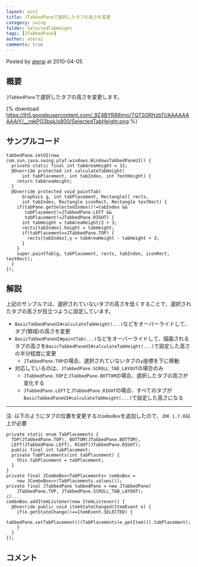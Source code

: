 ```yaml
---
layout: post
title: JTabbedPaneで選択したタブの高さを変更
category: swing
folder: SelectedTabHeight
tags: [JTabbedPane]
author: aterai
comments: true
---
```


Posted by [aterai](http://terai.xrea.jp/aterai.html) at 2010-04-05

## 概要
`JTabbedPane`で選択したタブの高さを変更します。

{% download https://lh5.googleusercontent.com/_9Z4BYR88imo/TQTS0RHzbTI/AAAAAAAAAjY/__rqkPO3bsk/s800/SelectedTabHeight.png %}

## サンプルコード
<pre class="prettyprint"><code>tabbedPane.setUI(new com.sun.java.swing.plaf.windows.WindowsTabbedPaneUI() {
  private static final int tabAreaHeight = 32;
  @Override protected int calculateTabHeight(
      int tabPlacement, int tabIndex, int fontHeight) {
    return tabAreaHeight;
  }
  @Override protected void paintTab(
      Graphics g, int tabPlacement, Rectangle[] rects,
      int tabIndex, Rectangle iconRect, Rectangle textRect) {
    if(tabPane.getSelectedIndex()!=tabIndex &amp;&amp;
       tabPlacement!=JTabbedPane.LEFT &amp;&amp;
       tabPlacement!=JTabbedPane.RIGHT) {
      int tabHeight = tabAreaHeight/2 + 3;
      rects[tabIndex].height = tabHeight;
      if(tabPlacement==JTabbedPane.TOP) {
        rects[tabIndex].y = tabAreaHeight - tabHeight + 3;
      }
    }
    super.paintTab(g, tabPlacement, rects, tabIndex, iconRect, textRect);
  }
});
</code></pre>

## 解説
上記のサンプルでは、選択されていないタブの高さを低くすることで、選択されたタブの高さが目立つように設定しています。

- `BasicTabbedPaneUI#calculateTabHeight(...)`などをオーバーライドして、タブ(領域)の高さを変更
- `BasicTabbedPaneUI#paintTab(...)`などをオーバーライドして、描画されるタブの高さを`BasicTabbedPaneUI#calculateTabHeight(...)`で設定した高さの半分程度に変更
    - `JTabbedPane.TOP`の場合、選択されていないタブの`y`座標を下に移動
- 対応しているのは、`JTabbedPane.SCROLL_TAB_LAYOUT`の場合のみ
    - `JTabbedPane.TOP`と`JTabbedPane.BOTTOM`の場合、選択したタブの高さが変化する
    - `JTabbedPane.LEFT`と`JTabbedPane.RIGHT`の場合、すべてのタブが`BasicTabbedPaneUI#calculateTabHeight(...)`で設定した高さになる

<!-- dummy comment line for breaking list -->

- - - -
注: 以下のようにタブの位置を変更する`JComboBox`を追加したので、`JDK 1.7.0`以上が必要

<pre class="prettyprint"><code>private static enum TabPlacements {
  TOP(JTabbedPane.TOP), BOTTOM(JTabbedPane.BOTTOM),
  LEFT(JTabbedPane.LEFT), RIGHT(JTabbedPane.RIGHT);
  public final int tabPlacement;
  private TabPlacements(int tabPlacement) {
    this.tabPlacement = tabPlacement;
  }
}
private final JComboBox&lt;TabPlacements&gt; comboBox =
    new JComboBox&lt;&gt;(TabPlacements.values());
private final JTabbedPane tabbedPane = new JTabbedPane(
    JTabbedPane.TOP, JTabbedPane.SCROLL_TAB_LAYOUT);
//...
comboBox.addItemListener(new ItemListener() {
  @Override public void itemStateChanged(ItemEvent e) {
    if(e.getStateChange()==ItemEvent.SELECTED) {
      tabbedPane.setTabPlacement(((TabPlacements)e.getItem()).tabPlacement);
    }
  }
});
</code></pre>

## コメント
